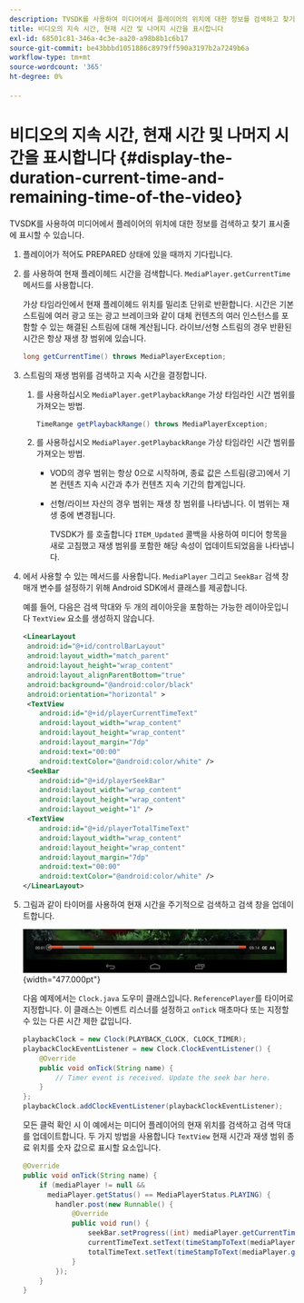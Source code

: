```yaml
---
description: TVSDK를 사용하여 미디어에서 플레이어의 위치에 대한 정보를 검색하고 찾기 표시줄에 표시할 수 있습니다.
title: 비디오의 지속 시간, 현재 시간 및 나머지 시간을 표시합니다
exl-id: 68501c81-346a-4c3e-aa20-a98b8b1c6b17
source-git-commit: be43bbbd1051886c8979ff590a3197b2a7249b6a
workflow-type: tm+mt
source-wordcount: '365'
ht-degree: 0%

---
```


# 비디오의 지속 시간, 현재 시간 및 나머지 시간을 표시합니다 {#display-the-duration-current-time-and-remaining-time-of-the-video}

TVSDK를 사용하여 미디어에서 플레이어의 위치에 대한 정보를 검색하고 찾기 표시줄에 표시할 수 있습니다.

1. 플레이어가 적어도 PREPARED 상태에 있을 때까지 기다립니다.
1. 를 사용하여 현재 플레이헤드 시간을 검색합니다. `MediaPlayer.getCurrentTime` 메서드를 사용합니다.

   가상 타임라인에서 현재 플레이헤드 위치를 밀리초 단위로 반환합니다. 시간은 기본 스트림에 여러 광고 또는 광고 브레이크와 같이 대체 컨텐츠의 여러 인스턴스를 포함할 수 있는 해결된 스트림에 대해 계산됩니다. 라이브/선형 스트림의 경우 반환된 시간은 항상 재생 창 범위에 있습니다.

   ```java
   long getCurrentTime() throws MediaPlayerException;
   ```

1. 스트림의 재생 범위를 검색하고 지속 시간을 결정합니다.
   1. 를 사용하십시오 `MediaPlayer.getPlaybackRange` 가상 타임라인 시간 범위를 가져오는 방법.

      ```java
      TimeRange getPlaybackRange() throws MediaPlayerException;
      ```

   1. 를 사용하십시오 `MediaPlayer.getPlaybackRange` 가상 타임라인 시간 범위를 가져오는 방법.

      * VOD의 경우 범위는 항상 0으로 시작하며, 종료 값은 스트림(광고)에서 기본 컨텐츠 지속 시간과 추가 컨텐츠 지속 기간의 합계입니다.
      * 선형/라이브 자산의 경우 범위는 재생 창 범위를 나타냅니다. 이 범위는 재생 중에 변경됩니다.

         TVSDK가 를 호출합니다 `ITEM_Updated` 콜백을 사용하여 미디어 항목을 새로 고침했고 재생 범위를 포함한 해당 속성이 업데이트되었음을 나타냅니다.

1. 에서 사용할 수 있는 메서드를 사용합니다. `MediaPlayer` 그리고 `SeekBar` 검색 창 매개 변수를 설정하기 위해 Android SDK에서 클래스를 제공합니다.

   예를 들어, 다음은 검색 막대와 두 개의 레이아웃을 포함하는 가능한 레이아웃입니다 `TextView` 요소를 생성하지 않습니다.

   ```xml
   <LinearLayout 
    android:id="@+id/controlBarLayout" 
    android:layout_width="match_parent" 
    android:layout_height="wrap_content" 
    android:layout_alignParentBottom="true" 
    android:background="@android:color/black" 
    android:orientation="horizontal" > 
    <TextView 
       android:id="@+id/playerCurrentTimeText" 
       android:layout_width="wrap_content" 
       android:layout_height="wrap_content" 
       android:layout_margin="7dp" 
       android:text="00:00" 
       android:textColor="@android:color/white" /> 
    <SeekBar 
       android:id="@+id/playerSeekBar" 
       android:layout_width="wrap_content" 
       android:layout_height="wrap_content" 
       android:layout_weight="1" /> 
    <TextView 
       android:id="@+id/playerTotalTimeText" 
       android:layout_width="wrap_content" 
       android:layout_height="wrap_content" 
       android:layout_margin="7dp" 
       android:text="00:00" 
       android:textColor="@android:color/white" /> 
   </LinearLayout>
   ```

1. 그림과 같이 타이머를 사용하여 현재 시간을 주기적으로 검색하고 검색 창을 업데이트합니다.

   <!--<a id="fig_689CEDDD02094C0C8E91C5195F8EAD3F"></a>-->

   ![](assets/seek-bar.jpg){width="477.000pt"}

   다음 예제에서는 `Clock.java` 도우미 클래스입니다. `ReferencePlayer`를 타이머로 지정합니다. 이 클래스는 이벤트 리스너를 설정하고 `onTick` 매초마다 또는 지정할 수 있는 다른 시간 제한 값입니다.

   ```java
   playbackClock = new Clock(PLAYBACK_CLOCK, CLOCK_TIMER); 
   playbackClockEventListener = new Clock.ClockEventListener() { 
       @Override 
       public void onTick(String name) { 
           // Timer event is received. Update the seek bar here. 
       } 
   }; 
   playbackClock.addClockEventListener(playbackClockEventListener);
   ```

   모든 클럭 확인 시 이 예에서는 미디어 플레이어의 현재 위치를 검색하고 검색 막대를 업데이트합니다. 두 가지 방법을 사용합니다 `TextView` 현재 시간과 재생 범위 종료 위치를 숫자 값으로 표시할 요소입니다.

   ```java
   @Override 
   public void onTick(String name) { 
       if (mediaPlayer != null &&  
         mediaPlayer.getStatus() == MediaPlayerStatus.PLAYING) { 
           handler.post(new Runnable() { 
               @Override 
               public void run() { 
                   seekBar.setProgress((int) mediaPlayer.getCurrentTime()); 
                   currentTimeText.setText(timeStampToText(mediaPlayer.getCurrentTime())); 
                   totalTimeText.setText(timeStampToText(mediaPlayer.getPlaybackRange().getEnd())); 
               } 
           }); 
       } 
   } 
   ```
